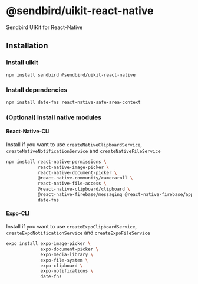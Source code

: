 # @sendbird/uikit-react-native

Sendbird UIKit for React-Native

## Installation

### Install uikit

```sh
npm install sendbird @sendbird/uikit-react-native
```

### Install dependencies

```sh
npm install date-fns react-native-safe-area-context
```

### (Optional) Install native modules

#### React-Native-CLI

Install if you want to use `createNativeClipboardService`, `createNativeNotificationService` and `createNativeFileService`

```sh
npm install react-native-permissions \
            react-native-image-picker \
            react-native-document-picker \
            @react-native-community/cameraroll \
            react-native-file-access \
            @react-native-clipboard/clipboard \
            @react-native-firebase/messaging @react-native-firebase/app \
            date-fns
```

#### Expo-CLI

Install if you want to use `createExpoClipboardService`, `createExpoNotificationService` and `createExpoFileService`

```sh
expo install expo-image-picker \
             expo-document-picker \
             expo-media-library \
             expo-file-system \
             expo-clipboard \
             expo-notifications \
             date-fns
```
